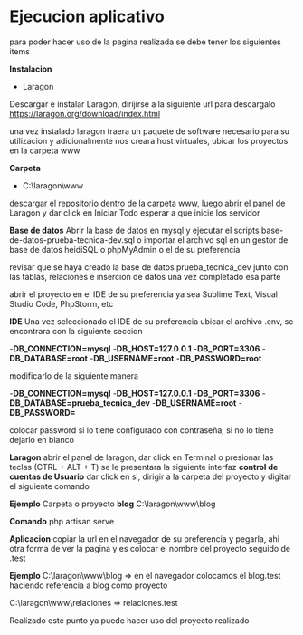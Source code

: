 # Ejecucion aplicativo

para poder hacer uso de la pagina realizada se debe tener los siguientes items

**Instalacion**
- Laragon

Descargar e instalar Laragon, dirijirse a la siguiente url para descargalo https://laragon.org/download/index.html

una vez instalado laragon traera un paquete de software necesario para su utilizacion y adicionalmente nos creara host virtuales, ubicar los proyectos en la carpeta www

**Carpeta**
- C:\laragon\www

descargar el repositorio dentro de la carpeta www, luego  abrir el panel de Laragon y dar click en Iniciar Todo esperar a que inicie los servidor

**Base de datos**
Abrir la base de datos en mysql y ejecutar el scripts base-de-datos-prueba-tecnica-dev.sql o importar el archivo sql en un gestor de base de datos heidiSQL o phpMyAdmin o el de su preferencia

revisar que se haya creado la base de datos prueba_tecnica_dev junto con las tablas, relaciones e insercion de datos una vez completado esa parte

abrir el proyecto en el IDE de su preferencia ya sea Sublime Text, Visual Studio Code, PhpStorm, etc

**IDE**
Una vez seleccionado el IDE de su preferencia ubicar el archivo .env, se encontrara con la siguiente seccion 

-**DB_CONNECTION=mysql**
-**DB_HOST=127.0.0.1**
-**DB_PORT=3306**
-**DB_DATABASE=root**
-**DB_USERNAME=root**
-**DB_PASSWORD=root**

modificarlo de la siguiente manera 

-**DB_CONNECTION=mysql**
-**DB_HOST=127.0.0.1**
-**DB_PORT=3306**
-**DB_DATABASE=prueba_tecnica_dev**
-**DB_USERNAME=root**
-**DB_PASSWORD=**

colocar password si lo tiene configurado con contraseña, si no lo tiene dejarlo en blanco

**Laragon**
abrir el panel de laragon, dar click en Terminal o presionar las teclas  (CTRL + ALT + T) se le presentara la siguiente interfaz **control de cuentas de Usuario** dar click en si, dirigir a la carpeta del proyecto y digitar el siguiente comando 

**Ejemplo**
Carpeta o proyecto **blog**
C:\laragon\www\blog


 **Comando** php artisan serve
 
 **Aplicacion**
 copiar la url en el navegador de su preferencia y pegarla, ahi otra forma de ver la pagina y es colocar el nombre del proyecto seguido de .test
 
 **Ejemplo**
C:\laragon\www\blog => en el navegador colocamos el blog.test haciendo referencia a blog como proyecto

C:\laragon\www\relaciones => relaciones.test

Realizado este punto ya puede hacer uso del proyecto realizado
